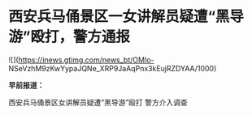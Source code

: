 # 西安兵马俑景区一女讲解员疑遭“黑导游”殴打，警方通报

![](https://inews.gtimg.com/news_bt/OMIo-
NSeVzhM9zKwYypaJQNe_XRP9JaAqPnx3kEujRZDYAA/1000)

**早前报道：**

西安兵马俑景区女讲解员疑遭“黑导游”殴打 警方介入调查

